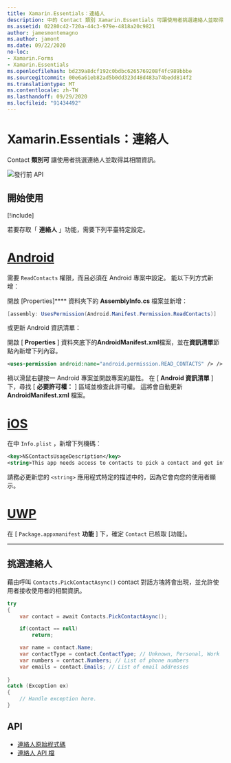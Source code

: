 ```yaml
---
title: Xamarin.Essentials：連絡人
description: 中的 Contact 類別 Xamarin.Essentials 可讓使用者挑選連絡人並取得其相關資訊。
ms.assetid: 02280c42-720a-44c3-979e-4818a20c9821
author: jamesmontemagno
ms.author: jamont
ms.date: 09/22/2020
no-loc:
- Xamarin.Forms
- Xamarin.Essentials
ms.openlocfilehash: bd239a8dcf192c0bdbc6265769208f4fc989bbbe
ms.sourcegitcommit: 00e6a61eb82ad5b0dd323d48d483a74bedd814f2
ms.translationtype: MT
ms.contentlocale: zh-TW
ms.lasthandoff: 09/29/2020
ms.locfileid: "91434492"
---
```

# <a name="no-locxamarinessentials-contacts"></a>Xamarin.Essentials：連絡人

Contact **類別可** 讓使用者挑選連絡人並取得其相關資訊。

![發行前 API](~/media/shared/preview.png)

## <a name="get-started"></a>開始使用

[!include[](~/essentials/includes/get-started.md)]

若要存取「 **連絡人** 」功能，需要下列平臺特定設定。

# <a name="android"></a>[Android](#tab/android)

需要 `ReadContacts` 權限，而且必須在 Android 專案中設定。 能以下列方式新增：

開啟 [Properties]**** 資料夾下的 **AssemblyInfo.cs** 檔案並新增：

```csharp
[assembly: UsesPermission(Android.Manifest.Permission.ReadContacts)]
```

或更新 Android 資訊清單：

開啟 [ **Properties** ] 資料夾底下的**AndroidManifest.xml**檔案，並在**資訊清單**節點內新增下列內容。

```xml
<uses-permission android:name="android.permission.READ_CONTACTS" /> />
```

禍以滑鼠右鍵按一 Android 專案並開啟專案的屬性。 在 [ **Android 資訊清單** ] 下，尋找 [ **必要許可權：** ] 區域並檢查此許可權。 這將會自動更新 **AndroidManifest.xml** 檔案。

# <a name="ios"></a>[iOS](#tab/ios)

在中 `Info.plist` ，新增下列機碼：

```xml
<key>NSContactsUsageDescription</key>
<string>This app needs access to contacts to pick a contact and get info.</string>
```

請務必更新您的 `<string>` 應用程式特定的描述中的，因為它會向您的使用者顯示。

# <a name="uwp"></a>[UWP](#tab/uwp)

在 [ `Package.appxmanifest` **功能** ] 下，確定 `Contact` 已核取 [功能]。

-----

## <a name="picking-a-contact"></a>挑選連絡人

藉由呼叫 `Contacts.PickContactAsync()` contact 對話方塊將會出現，並允許使用者接收使用者的相關資訊。


```csharp
try
{
    var contact = await Contacts.PickContactAsync();

    if(contact == null)
        return;

    var name = contact.Name;
    var contactType = contact.ContactType; // Unknown, Personal, Work
    var numbers = contact.Numbers; // List of phone numbers
    var emails = contact.Emails; // List of email addresses 
    
}
catch (Exception ex)
{
    // Handle exception here.
}
```


## <a name="api"></a>API

- [連絡人原始程式碼](https://github.com/xamarin/Essentials/tree/main/Xamarin.Essentials/Contacts)
- [連絡人 API 檔](xref:Xamarin.Essentials.Contacts)

